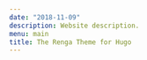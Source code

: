 ```yaml
---
date: "2018-11-09"
description: Website description.
menu: main
title: The Renga Theme for Hugo
---
```



